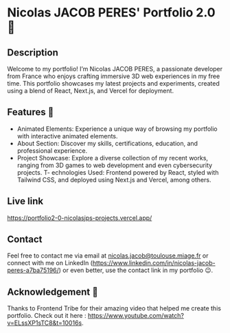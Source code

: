 # Nicolas JACOB PERES' Portfolio 2.0 👋

## Description 
Welcome to my portfolio! I’m Nicolas JACOB PERES, a passionate developer from France who enjoys crafting immersive 3D web experiences in my free time. This portfolio showcases my latest projects and experiments, created using a blend of React, Next.js, and Vercel for deployment.

## Features 👀
- Animated Elements: Experience a unique way of browsing my portfolio with interactive animated elements.
- About Section: Discover my skills, certifications, education, and professional experience.
- Project Showcase: Explore a diverse collection of my recent works, ranging from 3D games to web development and even cybersecurity projects.
T- echnologies Used: Frontend powered by React, styled with Tailwind CSS, and deployed using Next.js and Vercel, among others.

## Live link
https://portfolio2-0-nicolasjps-projects.vercel.app/

## Contact 
Feel free to contact me via email at nicolas.jacob@toulouse.miage.fr or connect with me on LinkedIn (https://www.linkedin.com/in/nicolas-jacob-peres-a7ba75196/) or even better, use the contact link in my portfolio 😉.

## Acknowledgement 🤝
Thanks to Frontend Tribe for their amazing video that helped me create this portfolio. Check out it here : https://www.youtube.com/watch?v=ELssXP1sTC8&t=10016s. 